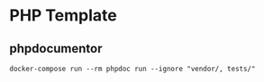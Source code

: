 # PHP Template

## phpdocumentor

```shell
docker-compose run --rm phpdoc run --ignore "vendor/, tests/"
```
